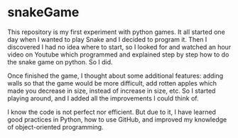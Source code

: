 # snakeGame

This repository is my first experiment with python games. It all started one day when I wanted to play Snake and I decided to program it. Then I discovered I had no idea where to start, so I looked for and watched an hour video on Youtube which programmed and explained step by step how to do the snake game on python. So I did.

Once finished the game, I thought about some additional features: adding walls so that the game would be more difficult, add rotten apples which made you decrease in size, instead of increase in size, etc. So I started playing around, and I added all the improvements I could think of. 

I know the code is not perfect nor efficient. But due to it, I have learned good practices in Python, how to use GitHub, and improved my knowledge of object-oriented programming.
